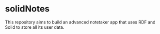 # solidNotes
This repository aims to build an advanced notetaker app that uses RDF and Solid to store all its user data. 
